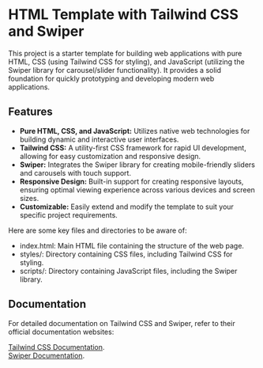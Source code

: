 # HTML Template with Tailwind CSS and Swiper

This project is a starter template for building web applications with pure HTML, CSS (using Tailwind CSS for styling), and JavaScript (utilizing the Swiper library for carousel/slider functionality). It provides a solid foundation for quickly prototyping and developing modern web applications.

## Features

- **Pure HTML, CSS, and JavaScript:** Utilizes native web technologies for building dynamic and interactive user interfaces.
- **Tailwind CSS:** A utility-first CSS framework for rapid UI development, allowing for easy customization and responsive design.
- **Swiper:** Integrates the Swiper library for creating mobile-friendly sliders and carousels with touch support.
- **Responsive Design:** Built-in support for creating responsive layouts, ensuring optimal viewing experience across various devices and screen sizes.
- **Customizable:** Easily extend and modify the template to suit your specific project requirements.


Here are some key files and directories to be aware of:
- index.html: Main HTML file containing the structure of the web page.
- styles/: Directory containing CSS files, including Tailwind CSS for styling.
- scripts/: Directory containing JavaScript files, including the Swiper library.


## Documentation
For detailed documentation on Tailwind CSS and Swiper, refer to their official documentation websites:

[Tailwind CSS Documentation](https://tailwindcss.com/).
<br/>
[Swiper Documentation](https://swiperjs.com/swiper-api).
